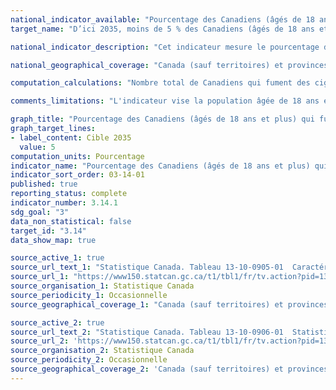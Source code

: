 ```yaml
---
national_indicator_available: "Pourcentage des Canadiens (âgés de 18 ans et plus) qui fument actuellement des cigarettes"
target_name: "D’ici 2035, moins de 5 % des Canadiens (âgés de 18 ans et plus) fument la cigarette"

national_indicator_description: "Cet indicateur mesure le pourcentage de Canadiens qui fument actuellement des cigarettes."

national_geographical_coverage: "Canada (sauf territoires) et provinces"

computation_calculations: "Nombre total de Canadiens qui fument des cigarettes (occasionnellement et quotidiennement) âgés de 18 ans et plus divisé par la population totale âgée de 18 ans et plus."

comments_limitations: "L'indicateur vise la population âgée de 18 ans et plus vivant dans les dix provinces et les trois territoires. Sont exclus du champ de l'enquête les personnes vivant dans les réserves indiennes et autres peuplements autochtones des provinces, les membres à temps plein des Forces canadiennes, la population vivant en établissement et les personnes vivant dans les régions sociosanitaires : Région du Nunavik et Région des Terres-Cries-de-la-Baie-James au Québec. Ensemble, ces exclusions représentent moins de 3 % de la population canadienne âgée de 18 ans et plus."

graph_title: "Pourcentage des Canadiens (âgés de 18 ans et plus) qui fument actuellement des cigarettes"
graph_target_lines:
- label_content: Cible 2035
  value: 5
computation_units: Pourcentage
indicator_name: "Pourcentage des Canadiens (âgés de 18 ans et plus) qui fument actuellement des cigarettes"
indicator_sort_order: 03-14-01
published: true
reporting_status: complete
indicator_number: 3.14.1
sdg_goal: "3"
data_non_statistical: false
target_id: "3.14"
data_show_map: true

source_active_1: true
source_url_text_1: "Statistique Canada. Tableau 13-10-0905-01  Caractéristiques de la santé, estimations annuelles"
source_url_1: "https://www150.statcan.gc.ca/t1/tbl1/fr/tv.action?pid=1310090501"
source_organisation_1: Statistique Canada
source_periodicity_1: Occasionnelle
source_geographical_coverage_1: "Canada (sauf territoires) et provinces"

source_active_2: true
source_url_text_2: "Statistique Canada. Tableau 13-10-0906-01  Statistiques d'indicateurs de la santé, estimations annuelles, selon le quintile de revenu du ménage et le plus haut niveau de scolarité du ménage"
source_url_2: 'https://www150.statcan.gc.ca/t1/tbl1/fr/tv.action?pid=1310090601'
source_organisation_2: Statistique Canada
source_periodicity_2: Occasionnelle
source_geographical_coverage_2: 'Canada (sauf territoires) et provinces'
---
```

